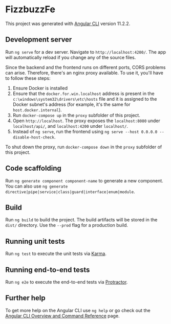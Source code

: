 # FizzbuzzFe

This project was generated with [Angular CLI](https://github.com/angular/angular-cli) version 11.2.2.

## Development server

Run `ng serve` for a dev server. Navigate to `http://localhost:4200/`. The app will automatically reload if you change any of the source files.

Since the backend and the frontend runs on different ports, CORS problems can arise. Therefore, there's an nginx
proxy available. To use it, you'll have to follow these steps:

1. Ensure Docker is installed
1. Ensure that the `docker.for.win.localhost` address is present in the `c:\windows\system32\drivers\etc\hosts` file and
   it is assigned to the Docker subnet's address (for example, it's the same for `host.docker.internal`).
1. Run `docker-compose up` in the `proxy` subfolder of this project.
1. Open `http://localhost`. The proxy exposes the `localhost:8080` under `localhost/api/`, and `localhost:4200` under
   `localhost/`.
1. Instead of `ng serve`, run the frontend using `ng serve --host 0.0.0.0 --disable-host-check`.

To shut down the proxy, run `docker-compose down` in the `proxy` subfolder of this project.

## Code scaffolding

Run `ng generate component component-name` to generate a new component. You can also use `ng generate directive|pipe|service|class|guard|interface|enum|module`.

## Build

Run `ng build` to build the project. The build artifacts will be stored in the `dist/` directory. Use the `--prod` flag for a production build.

## Running unit tests

Run `ng test` to execute the unit tests via [Karma](https://karma-runner.github.io).

## Running end-to-end tests

Run `ng e2e` to execute the end-to-end tests via [Protractor](http://www.protractortest.org/).

## Further help

To get more help on the Angular CLI use `ng help` or go check out the [Angular CLI Overview and Command Reference](https://angular.io/cli) page.
